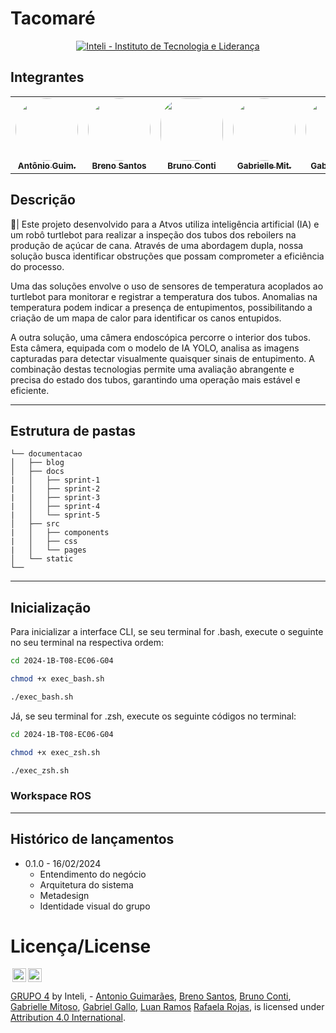 # Tacomaré

<p align="center">
<a href= "https://www.inteli.edu.br/"> <img src="https://github.com/Inteli-College/2024-T0008-EC05-G03/assets/85657433/afc793e7-2a20-4207-8832-0c998187c537" alt="Inteli - Instituto de Tecnologia e Liderança" border="0"></a>
</p>


## Integrantes

<div align="center">
  <table>
    <tr>
        <td align="center"><a href="https://www.linkedin.com/in/antonio-guimar%C3%A3es-2bb961264/?utm_source=share&utm_campaign=share_via&utm_content=profile&utm_medium=ios_app"><img style="border-radius: 50%;" src="https://media.licdn.com/dms/image/D4D03AQHWhBcP5iT58g/profile-displayphoto-shrink_200_200/0/1703212257337?e=1719446400&v=beta&t=-hxRCaieslIx5EnUF1kdL05ndTW3xRoNzSNYov5bHVI" width="100px;" alt=""/><br><sub><b>Antônio Guim.</b></sub></a></td>
        <td align="center"><a href="https://www.linkedin.com/in/breno-santos-0843131b8/"><img style="border-radius: 50%;" src="https://media.licdn.com/dms/image/D4D03AQGrZG9Tv9JdZg/profile-displayphoto-shrink_200_200/0/1711976052733?e=1719446400&v=beta&t=EnMiEdG5b93zUKIq8OwufXXMMxv9TYyaJLjetfNcPYI" width="100px;" alt=""/><br><sub><b>Breno Santos</b></sub></a></td>
        <td align="center"><a href="https://www.linkedin.com/in/bruno-gottardo-conti-a9625726a/"><img style="border-radius: 40%;" src="https://media.licdn.com/dms/image/D5603AQHP0Vtxfm1MWA/profile-displayphoto-shrink_200_200/0/1678741883613?e=1719446400&v=beta&t=aI8huLHMqpXm3Kc_CJB2WhAftYQ3pQNLU2JtiRkeHWw" width="100px;" alt=""/><br><sub><b>Bruno Conti</b></sub></a></td>
        <td align="center"><a href="https://www.linkedin.com/in/gabrielle-mitoso/"><img style="border-radius: 50%;" src="https://media.licdn.com/dms/image/D4D03AQHs0Kfrwmc5gA/profile-displayphoto-shrink_200_200/0/1676560341538?e=1719446400&v=beta&t=UxXb2ubre3WZkvImu-8SxpZJBlLY1FXIoPsMXy23MZk" width="100px;" alt=""/><br><sub><b>Gabrielle Mit.</b></sub></a></td>
        <td align="center"><a href="https://www.linkedin.com/in/gabriel-gallo-m-coutinho-443809232/"><img width="100px;" style="border-radius: 50%;" src="https://media.licdn.com/dms/image/D4E03AQGQ_hxvNv8a2w/profile-displayphoto-shrink_200_200/0/1665073284301?e=1719446400&v=beta&t=wNURhSaL_KL_5AYa545NKxdEG3-yDKq-4aRb-1JFD90" width="100px;" alt=""/><br><sub><b>Gabriel Gallo</b></sub></a></td>
        <td align="center"><a href="https://www.linkedin.com/in/luan-ramos-de-mello-253b28268/"><img style="border-radius: 50%;" src="https://media.licdn.com/dms/image/D4D03AQF5k4FEfaI4mg/profile-displayphoto-shrink_200_200/0/1698150342373?e=1719446400&v=beta&t=cZXl3FXyEFyfAG8cmRZykVDRtpGO6uRIu2l0UGGtFnQ" width="100px;" alt=""/><br><sub><b>Luan Ramos</b></sub></a></td>
        <td align="center"><a href="https://www.linkedin.com/in/rafaelarojas/"><img style="border-radius: 50%;" src="https://media.licdn.com/dms/image/D4D03AQEZUiXhFkM1SQ/profile-displayphoto-shrink_200_200/0/1685488274068?e=1719446400&v=beta&t=74cw_CRyN__dpurQW6PIAAjCxi3boMq-l_xdUiOVM8o" width="100px;" alt=""/><br><sub><b>Rafaela Rojas</b></sub></a></td>
    </tr>
  </table>
</div>

## Descrição 

📜| Este projeto desenvolvido para a Atvos utiliza inteligência artificial (IA) e um robô turtlebot para realizar a inspeção dos tubos dos reboilers na produção de açúcar de cana. Através de uma abordagem dupla, nossa solução busca identificar obstruções que possam comprometer a eficiência do processo.

Uma das soluções envolve o uso de sensores de temperatura acoplados ao turtlebot para monitorar e registrar a temperatura dos tubos. Anomalias na temperatura podem indicar a presença de entupimentos, possibilitando a criação de um mapa de calor para identificar os canos entupidos.

A outra solução, uma câmera endoscópica percorre o interior dos tubos. Esta câmera, equipada com o modelo de IA YOLO, analisa as imagens capturadas para detectar visualmente quaisquer sinais de entupimento. A combinação destas tecnologias permite uma avaliação abrangente e precisa do estado dos tubos, garantindo uma operação mais estável e eficiente.


---


##  Estrutura de pastas

```
└── documentacao
│   ├── blog
│   ├── docs
|   │   ├── sprint-1
|   │   ├── sprint-2
|   │   ├── sprint-3 
|   │   ├── sprint-4 
|   │   └── sprint-5
│   ├── src
|   │   ├── components
|   │   ├── css
|   │   └── pages
│   └── static
└──
```

---

## Inicialização

Para inicializar a interface CLI, se seu terminal for .bash, execute o seguinte no seu terminal na respectiva ordem:

```bash
cd 2024-1B-T08-EC06-G04

chmod +x exec_bash.sh

./exec_bash.sh
```

Já, se seu terminal for .zsh, execute os seguinte códigos no terminal:

```bash
cd 2024-1B-T08-EC06-G04

chmod +x exec_zsh.sh

./exec_zsh.sh
```

### Workspace ROS

---

## Histórico de lançamentos

- 0.1.0 - 16/02/2024
  - Entendimento do negócio
  - Arquitetura do sistema
  - Metadesign
  - Identidade visual do grupo

#  Licença/License

<img style="height:22px!important;margin-left:3px;vertical-align:text-bottom;" src="https://mirrors.creativecommons.org/presskit/icons/cc.svg?ref=chooser-v1"><img style="height:22px!important;margin-left:3px;vertical-align:text-bottom;" src="https://mirrors.creativecommons.org/presskit/icons/by.svg?ref=chooser-v1"><p xmlns:cc="http://creativecommons.org/ns#" xmlns:dct="http://purl.org/dc/terms/"><a property="dct:title" rel="cc:attributionURL" href="https://github.com/Inteli-College/2024-T0008-EC05-G03">GRUPO 4</a> by <a rel="cc:attributionURL dct:creator" property="cc:attributionName">Inteli, - <a href="https://www.linkedin.com/in/antonio-guimar%C3%A3es-2bb961264/?utm_source=share&utm_campaign=share_via&utm_content=profile&utm_medium=ios_app">Antonio Guimarães</a>, <a href="https://www.linkedin.com/in/breno-santos-0843131b8/">Breno Santos</a>, <a href="https://www.linkedin.com/in/bruno-gottardo-conti-a9625726a/">Bruno Conti</a>, <a href="https://www.linkedin.com/in/gabrielle-mitoso/">Gabrielle Mitoso</a>, <a href="https://www.linkedin.com/in/gabriel-gallo-m-coutinho-443809232/">Gabriel Gallo</a>, <a href="https://www.linkedin.com/in/luan-ramos-de-mello-253b28268/">Luan Ramos</a> <a href="https://www.linkedin.com/in/rafaelarojas/">Rafaela Rojas</a>, </a> is licensed under <a href="http://creativecommons.org/licenses/by/4.0/?ref=chooser-v1" target="_blank" rel="license noopener noreferrer" style="display:inline-block;">Attribution 4.0 International</a>.</p>
